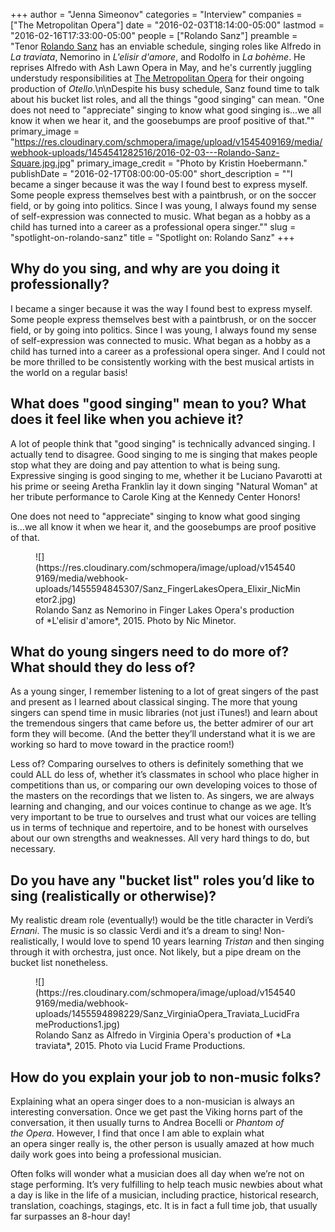 +++
author = "Jenna Simeonov"
categories = "Interview"
companies = ["The Metropolitan Opera"]
date = "2016-02-03T18:14:00-05:00"
lastmod = "2016-02-16T17:33:00-05:00"
people = ["Rolando Sanz"]
preamble = "Tenor [Rolando Sanz](/scene/people/rolando-sanz/) has an enviable schedule, singing roles like Alfredo in *La traviata*, Nemorino in *L'elisir d'amore*, and Rodolfo in *La bohème*. He reprises Alfredo with Ash Lawn Opera in May, and he's currently juggling understudy responsibilities at [The Metropolitan Opera](/scene/people/the-metropolitan-opera/) for their ongoing production of *Otello*.\n\nDespite his busy schedule, Sanz found time to talk about his bucket list roles, and all the things \"good singing\" can mean. \"One does not need to \"appreciate\" singing to know what good singing is...we all know it when we hear it, and the goosebumps are proof positive of that.\""
primary_image = "https://res.cloudinary.com/schmopera/image/upload/v1545409169/media/webhook-uploads/1454541282516/2016-02-03---Rolando-Sanz-Square.jpg.jpg"
primary_image_credit = "Photo by Kristin Hoebermann."
publishDate = "2016-02-17T08:00:00-05:00"
short_description = "&quot;I became a singer because it was the way I found best to express myself. Some people express themselves best with a paintbrush, or on the soccer field, or by going into politics. Since I was young, I always found my sense of self-expression was connected to music. What began as a hobby as a child has turned into a career as a professional opera singer.&quot;"
slug = "spotlight-on-rolando-sanz"
title = "Spotlight on: Rolando Sanz"
+++

## Why do you sing, and why are you doing it professionally?

I became a singer because it was the way I found best to express myself. Some people express themselves best with a paintbrush, or on the soccer field, or by going into politics. Since I was young, I always found my sense of self-expression was connected to music. What began as a hobby as a child has turned into a career as a professional opera singer. And I could not be more thrilled to be consistently working with the best musical artists in the world on a regular basis!

## What does "good singing" mean to you? What does it feel like when you achieve it?

A lot of people think that "good singing" is technically advanced singing. I actually tend to disagree. Good singing to me is singing that makes people stop what they are doing and pay attention to what is being sung. Expressive singing is good singing to me, whether it be Luciano Pavarotti at his prime or seeing Aretha Franklin lay it down singing "Natural Woman" at her tribute performance to Carole King at the Kennedy Center Honors! 

One does not need to "appreciate" singing to know what good singing is...we all know it when we hear it, and the goosebumps are proof positive of that.

<figure data-type="image">
![](https://res.cloudinary.com/schmopera/image/upload/v1545409169/media/webhook-uploads/1455594845307/Sanz_FingerLakesOpera_Elixir_NicMinetor2.jpg)
<figcaption>Rolando Sanz as Nemorino in Finger Lakes Opera's production of *L'elisir d'amore*, 2015. Photo by Nic Minetor.</figcaption>
</figure>

## What do young singers need to do more of? What should they do less of?

As a young singer, I remember listening to a lot of great singers of the past and present as I learned about classical singing. The more that young singers can spend time in music libraries (not just iTunes!) and learn about the tremendous singers that came before us, the better admirer of our art form they will become. (And the better they’ll understand what it is we are working so hard to move toward in the practice room!) 

Less of? Comparing ourselves to others is definitely something that we could ALL do less of, whether it’s classmates in school who place higher in competitions than us, or comparing our own developing voices to those of the masters on the recordings that we listen to. As singers, we are always learning and changing, and our voices continue to change as we age. It’s very important to be true to ourselves and trust what our voices are telling us in terms of technique and repertoire, and to be honest with ourselves about our own strengths and weaknesses. All very hard things to do, but necessary.

## Do you have any "bucket list" roles you’d like to sing (realistically or otherwise)?

My realistic dream role (eventually!) would be the title character in Verdi’s *Ernani*. The music is so classic Verdi and it’s a dream to sing! Non-realistically, I would love to spend 10 years learning *Tristan* and then singing through it with orchestra, just once. Not likely, but a pipe dream on the bucket list nonetheless.

<figure data-type="image">
![](https://res.cloudinary.com/schmopera/image/upload/v1545409169/media/webhook-uploads/1455594898229/Sanz_VirginiaOpera_Traviata_LucidFrameProductions1.jpg)
<figcaption>Rolando Sanz as Alfredo in Virginia Opera's production of *La traviata*, 2015. Photo via Lucid Frame Productions.</figcaption>
</figure>

## How do you explain your job to non-music folks?

Explaining what an opera singer does to a non-musician is always an interesting conversation. Once we get past the Viking horns part of the conversation, it then usually turns to Andrea Bocelli or *Phantom of the Opera*. However, I find that once I am able to explain what an opera singer really is, the other person is usually amazed at how much daily work goes into being a professional musician. 

Often folks will wonder what a musician does all day when we’re not on stage performing. It’s very fulfilling to help teach music newbies about what a day is like in the life of a musician, including practice, historical research, translation, coachings, stagings, etc. It is in fact a full time job, that usually far surpasses an 8-hour day!
